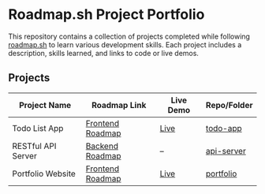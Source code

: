 # Roadmap.sh Project Portfolio

This repository contains a collection of projects completed while following [roadmap.sh](https://roadmap.sh) to learn various development skills. Each project includes a description, skills learned, and links to code or live demos.

## Projects

| Project Name       | Roadmap Link                                  | Live Demo                         | Repo/Folder |
|--------------------|-----------------------------------------------|-----------------------------------|-------------|
| Todo List App      | [Frontend Roadmap](https://roadmap.sh/frontend) | [Live](https://example.com/todo) | [todo-app](./To-Do-List) |
| RESTful API Server | [Backend Roadmap](https://roadmap.sh/backend)  | –                                 | [api-server](./api-server) |
| Portfolio Website  | [Frontend Roadmap](https://roadmap.sh/frontend) | [Live](https://yourdomain.com)   | [portfolio](./portfolio) |
